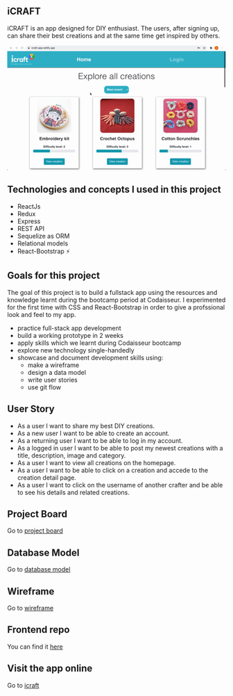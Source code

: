 ## iCRAFT

iCRAFT is an app designed for DIY enthusiast. The users, after signing up, can share their best creations and at the same time get inspired by others.

![Alt Text](https://raw.githubusercontent.com/Giampiero90-dev/icraft-server-backend/master/Hnet.com-image.gif)

## Technologies and concepts I used in this project

- ReactJs
- Redux
- Express
- REST API
- Sequelize as ORM
- Relational models
- React-Bootstrap :zap:

## Goals for this project

The goal of this project is to build a fullstack app using the resources and knowledge learnt during the bootcamp period at Codaisseur.
I experimented for the first time with CSS and React-Bootstrap in order to give a profssional look and feel to my app.

- practice full-stack app development
- build a working prototype in 2 weeks
- apply skills which we learnt during Codaisseur bootcamp
- explore new technology single-handedly
- showcase and document development skills using:
  - make a wireframe
  - design a data model
  - write user stories
  - use git flow

## User Story

- As a user I want to share my best DIY creations.
- As a new user I want to be able to create an account.
- As a returning user I want to be able to log in my account.
- As a logged in user I want to be able to post my newest creations with a title, description, image and category.
- As a user I want to view all creations on the homepage.
- As a user I want to be able to click on a creation and accede to the creation detail page.
- As a user I want to click on the username of another crafter and be able to see his details and related creations.

## Project Board

Go to [project board](https://github.com/users/Giampiero90-dev/projects/1)

## Database Model

Go to [database model](https://dbdiagram.io/d/606c1302ecb54e10c33eda3b)

## Wireframe

Go to [wireframe](https://wireframepro.mockflow.com/editor.jsp?editor=off&perm=Owner&projectid=M92016b2f56d8437d51a759674e899f6a1617696917475&publicid=0269a3a3451b440c93c36cc79035a9d3#/page/6962fd82a9e648aba00fa3278c7f35af)

## Frontend repo

You can find it [here](https://github.com/Giampiero90-dev/icraft-frontend)

## Visit the app online

Go to [icraft](https://icraft-app.netlify.app/)
